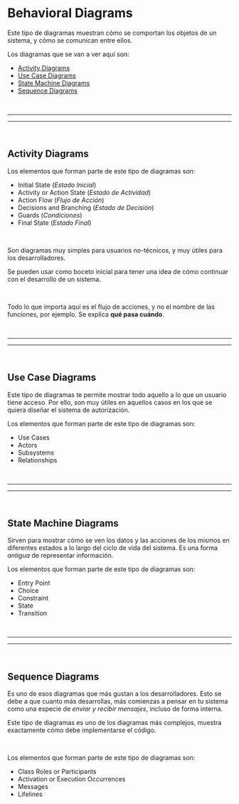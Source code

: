 # Behavioral Diagrams

Este tipo de diagramas muestran cómo se comportan los objetos de un sistema, y cómo se comunican entre ellos.

Los diagramas que se van a ver aquí son:

* [Activity Diagrams](#activity-diagrams)
* [Use Case Diagrams](#use-case-diagrams)
* [State Machine Diagrams](#state-machine-diagrams)
* [Sequence Diagrams](#sequence-diagrams)


<br><hr>
<hr><br>


## Activity Diagrams

Los elementos que forman parte de este tipo de diagramas son:

* Initial State (*Estado Inicial*)
* Activity or Action State (*Estado de Actividad*)
* Action Flow (*Flujo de Acción*)
* Decisions and Branching (*Estado de Decisión*)
* Guards (*Condiciones*)
* Final State (*Estado Final*)

<br>

Son diagramas muy simples para usuarios no-técnicos, y muy útiles para los desarrolladores.

Se pueden usar como boceto inicial para tener una idea de cómo continuar con el desarrollo de un sistema.

<br>

Todo lo que importa aquí es el flujo de acciones, y no el nombre de las funciones, por ejemplo. Se explica **qué pasa cuándo**.


<br><hr>
<hr><br>


## Use Case Diagrams

Este tipo de diagramas te permite mostrar todo aquello a lo que un usuario tiene acceso. Por ello, son muy útiles en aquellos casos en los que se quiera diseñar el sistema de autorización.

Los elementos que forman parte de este tipo de diagramas son:

* Use Cases
* Actors
* Subsystems
* Relationships


<br><hr>
<hr><br>


## State Machine Diagrams

Sirven para mostrar cómo se ven los datos y las acciones de los mismos en diferentes estados a lo largo del ciclo de vida del sistema. Es una forma *antigua* de representar información.

Los elementos que forman parte de este tipo de diagramas son:

* Entry Point
* Choice
* Constraint
* State
* Transition


<br><hr>
<hr><br>


## Sequence Diagrams

Es uno de esos diagramas que más gustan a los desarrolladores. Esto se debe a que cuanto más desarrollas, más comienzas a pensar en tu sistema como una especie de *enviar y recibir mensajes*, incluso de forma interna.

Este tipo de diagramas es uno de los diagramas más complejos, muestra exactamente cómo debe implementarse el código.

<br>

Los elementos que forman parte de este tipo de diagramas son:

* Class Roles or Participants
* Activation or Execution Occurrences
* Messages
* Lifelines